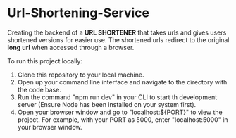 # Url-Shortening-Service

Creating the backend of a **URL SHORTENER** that takes urls and gives users shortened versions for easier use.
The shortened urls redirect to the original __long url__ when accessed through a browser.

To run this project locally:

1. Clone this repository to your local machine.
2. Open up your command line interface and navigate to the directory with the code base.
3. Run the command "npm run dev" in your CLI to start th development server (Ensure Node has been installed on your system first).
4. Open your browser window and go to "localhost:${PORT}" to view the project. For example, with your PORT as 5000, enter "localhost:5000" in your browser window.
